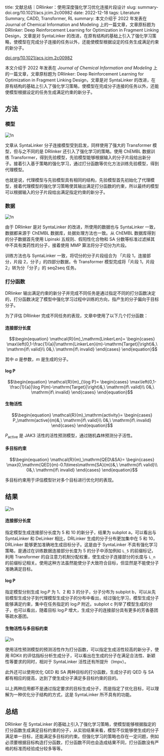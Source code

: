 title: 文献总结｜DRlinker：使用深度强化学习优化连接片段设计
slug: summary-doi.org/10.1021/acs.jcim.2c00982
date: 2022-12-18
tags: Literature Summary, CADD, Transformer, RL
summary: 本文介绍于 2022 年发表在 Journal of Chemical Information and Modeling 上的一篇文章，文章原标题为 DRlinker: Deep Reinforcement Learning for Optimization in Fragment Linking Design，文章是对 SyntaLinker 的改进，在原有结构的基础上引入了强化学习策略，使模型在完成分子连接的任务以外，还能使模型根据设定的任务生成满足约束的新分子。

<i class="fa-solid fa-arrow-up-right-from-square"></i> [doi.org/10.1021/acs.jcim.2c00982](https://doi.org/10.1021/acs.jcim.2c00982)

本文介绍于 2022 年发表在 *Journal of Chemical Information and Modeling* 上的一篇文章，文章原标题为 DRlinker: Deep Reinforcement Learning for Optimization in Fragment Linking Design，文章是对 SyntaLinker 的改进，在原有结构的基础上引入了强化学习策略，使模型在完成分子连接的任务以外，还能使模型根据设定的任务生成满足约束的新分子。

## 方法

### 模型

![!n](https://storage.live.com/items/4D18B16B8E0B1EDB!8280?authkey=ALYpzW-ZQ_VBXTU)

文章从 SyntaLinker 分子连接模型受到启发，同样使用了强大的 Transformer 模型，但与之不同的是 DRlinker 还引入了强化学习的策略。使用 ChEMBL 数据训练 Transformer，得到先验模型，先验模型能够根据输入的分子片段给出新分子。接着引入基于策略的强化学习，通过打分函数等优化方法训练先验模型，得到代理模型。

也就是说，代理模型与先验模型具有相同的结构，先验模型首先初始化了代理模型，接着代理模型的强化学习策略使其输出满足打分函数的约束，所以最终的模型可以根据输入的分子片段给出满足指定约束的新分子。

### 数据

![!n](https://storage.live.com/items/4D18B16B8E0B1EDB!8281?authkey=ALYpzW-ZQ_VBXTU)

由于 DRlinker 是对 SyntaLinker 的改进，所使用的数据也与 SyntaLinker 一致，数据都来源于 ChEMBL 数据库，处据处理方法也一致。从 ChEMBL 数据库得到的分子数据首先使用 Lipinski 五规则、假阳性化合物和 SA 分数等标准过滤掉其中不具有类药性的分子，接着使用 MMP 算法将分子切分为片段。

训练方法也与 SyntaLinker 一致，将切分的分子片段组合为 「片段 1，连接部分，片段 2，分子」的四部分数据，令 Transformer 模型完成将「片段 1，片段 2」转为分「分子」的 seq2seq 任务。

### 打分函数

DRlinker 输出满足约束的新分子并完成不同任务是通过指定不同的打分函数决定的，打分函数决定了模型中强化学习过程中训练的方向，指产生的分子偏向于目标分子。

为了评估 DRlinker 完成不同任务的表现，文章中使用了以下几个打分函数：

#### 连接部分长度

$$\begin{equation}
    \mathcal{R}(m)_\mathrm{LinkerLen}=
    \begin{cases}
        \max\left(0,1-\frac{1}{a}|\mathrm{LinkerLen}(m)-\mathrm{Target}|\right)&,\ \mathrm{if\ valid}\\
        0&,\ \mathrm{if\ invalid}
    \end{cases}
\end{equation}$$

其中 $\alpha$ 是参数，$m$ 是生成的分子。

#### log P

$$\begin{equation}
    \mathcal{R}(m)_{\log P}=
    \begin{cases}
        \max\left(0,1-\frac{1}{a}|\log P(m)-\mathrm{Target}|\right)&,\ \mathrm{if\ valid}\\
        0&,\ \mathrm{if\ invalid}
    \end{cases}
\end{equation}$$

#### 生物活性

$$\begin{equation}
    \mathcal{R}(m)_\mathrm{activity}=
    \begin{cases}
        P_\mathrm{active}(m)&,\ \mathrm{if\ valid}\\
        0&,\ \mathrm{if\ invalid}
    \end{cases}
\end{equation}$$

$P_\mathrm{active}$ 是 JAK3 活性的活性预测模型，通过随机森林预测分子活性。

#### 多目标约束

$$\begin{equation}
    \mathcal{R}(m)_\mathrm{QED\&SA}=
    \begin{cases}
        \max(0,\mathrm{QED}(m)-0.1\times\mathrm{SA}(m))&,\ \mathrm{if\ valid}\\
        0&,\ \mathrm{if\ invalid}
    \end{cases}
\end{equation}$$

多目标约束用于评估模型针对多个目标进行优化时的表现。

## 结果

![!n](https://storage.live.com/items/4D18B16B8E0B1EDB!8282?authkey=ALYpzW-ZQ_VBXTU)

#### 连接部分长度

指定模型生成连接部分长度为 5 和 10 的新分子，结果为 subplot a，可以看出与 SyntaLinker 和 DeLinker 相比，DRLinker 生成的分子分布更加集中在 5 和 10，DRLinker 能够更加准确地生成目标分子。这是由于 SyntaLinker 不具有强化学习策略，是通过在训练数据连接部分长度为 5 的分子中添加例如 `L_5` 的前缀标记，利用 Transformer 的自注意力机制分配权重，使生成分子连接部分的长度与 `L_n` 的前缀标记相关。使用这种方法虽然能使分子大致符合目标，但显然是不能使分子准确满足目标。

#### log P

指定模型分别生成 $\log P$ 为 1、2 和 3 的分子，分子分布为 subplot b，可以从先验模型生成分子到代理模型生成分子的分布中看出，经过强化学习，模型生成分子能够满足约束，集中在任务指定的 $\log P$ 附近。subplot c 列举了模型生成的分子，也可以看出，随着目标 $\log P$ 增大，生成分子的连接部分具有更多的芳香基团等疏水基团。

#### 生物活性与多目标约束

![!n](https://storage.live.com/items/4D18B16B8E0B1EDB!8284?authkey=ALYpzW-ZQ_VBXTU)

使用活性预测模型的预测活性作为打分函数，可以指定生成活性较高的新分子，使用 RDKit 的评估指标分析生成分子，可以看出在生成的分子在满足合法性、新颖性等要求的同时，相对于 SyntaLinker 活性还有所提升（Impv）。

此外还可以使用优化 QED 和 SA 两种目标的打分函数，生成分子的 QED 与 SA 都有相应的提高，达到了使生成分子满足多目标约束的目的。

以上两种应用都不是通过指定要求的目标生成分子，而是指定了优化目标，可以理解为一种优化分子结构的方式，这是 SyntaLinker 所不具有的功能。

## 总结

DRlinker 在 SyntaLinker 的基础上引入了强化学习策略，使模型能够根据脂定的打分函数生成满足目标约束的分子，从实验结果来看，模型不仅能够使生成的分子满足单一目标，还能满足多目标的约束。但强化学习的策略也存在一定问题，例如必须要根据目标构造打分函数，打分函数不同也会造成结果不同，打分函数没有严格的标准而经验成分较多等等。